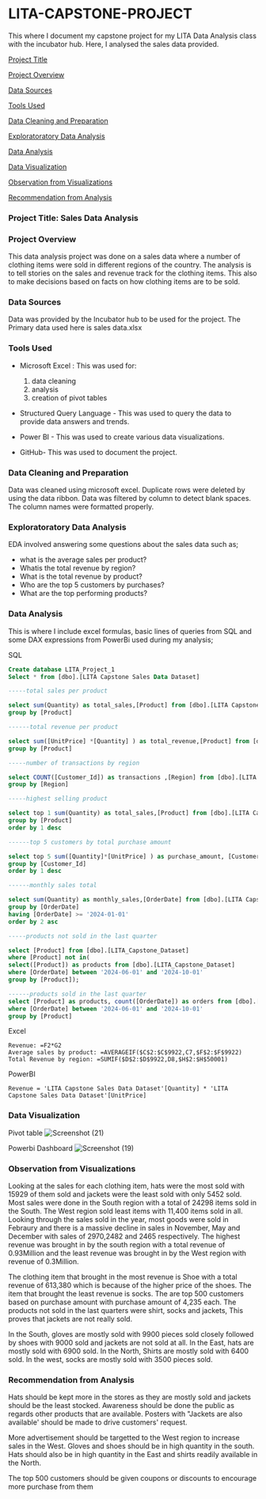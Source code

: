 # LITA-CAPSTONE-PROJECT
This where I document my capstone project for my LITA Data Analysis class with the incubator hub. Here, I analysed the sales data provided.

[Project Title](#project-title)

[Project Overview](#project-overview)

[Data Sources](#data-sources)

[Tools Used](#tools-used)

[Data Cleaning and Preparation](#data-cleaning-and-preparation)

[Exploratoratory Data Analysis](#exploratoratory-data-analysis)

[Data Analysis](#data-analysis)

[Data Visualization](#data-visualization)

[Observation from Visualizations](#observation-from-visualizations)

[Recommendation from Analysis](#recommendation-from-analysis)


### Project Title: Sales Data Analysis

### Project Overview
This data analysis project was done on a sales data where a number of clothing items were sold in different regions of the country. The analysis is to tell stories on the sales and revenue track for the clothing items. This also to make decisions based on facts on how clothing items are to be sold.

### Data Sources
Data was provided by the Incubator hub to be used for the project. The Primary data used here is sales data.xlsx

### Tools Used
- Microsoft Excel : This was used for:
  1.  data cleaning
  2.  analysis 
  3.  creation of pivot tables
- Structured Query Language - This was used to query the data to provide data answers and trends.
  
- Power BI - This was used to create various data visualizations.
  
- GitHub- This was used to document the project.
  
### Data Cleaning and Preparation
Data was cleaned using microsoft excel. Duplicate rows were deleted by using the data ribbon. Data was filtered by column to detect blank spaces. The column names were formatted properly.

### Exploratoratory Data Analysis
EDA involved answering some questions about the sales data such as;
- what is the average sales per product?
- Whatis the total revenue by region?
- What is the total revenue by product?
- Who are the top 5 customers by purchases?
- What are the top performing products?

 ### Data Analysis
 This is where I include excel formulas, basic lines of queries from SQL and some 
 DAX expressions from PowerBi used during my analysis;
 
 SQL

``` SQL
Create database LITA_Project_1
Select * from [dbo].[LITA Capstone Sales Data Dataset]

-----total sales per product

select sum(Quantity) as total_sales,[Product] from [dbo].[LITA Capstone Sales Data Dataset]
group by [Product]

------total revenue per product

select sum([UnitPrice] *[Quantity] ) as total_revenue,[Product] from [dbo].[LITA Capstone Sales Data Dataset]
group by [Product]

-----number of transactions by region

select COUNT([Customer_Id]) as transactions ,[Region] from [dbo].[LITA Capstone Sales Data Dataset]
group by [Region]

-----highest selling product

select top 1 sum(Quantity) as total_sales,[Product] from [dbo].[LITA Capstone Sales Data Dataset]
group by [Product]
order by 1 desc

------top 5 customers by total purchase amount 

select top 5 sum([Quantity]*[UnitPrice] ) as purchase_amount, [Customer_Id] from [dbo].[LITA Capstone Sales Data Dataset]
group by [Customer_Id]
order by 1 desc 

------monthly sales total

select sum(Quantity) as monthly_sales,[OrderDate] from [dbo].[LITA Capstone Sales Data Dataset]
group by [OrderDate]
having [OrderDate] >= '2024-01-01'
order by 2 asc

-----products not sold in the last quarter

select [Product] from [dbo].[LITA_Capstone_Dataset]
where [Product] not in(
select([Product]) as products from [dbo].[LITA_Capstone_Dataset]
where [OrderDate] between '2024-06-01' and '2024-10-01'
group by [Product]);

------products sold in the last quarter
select [Product] as products, count([OrderDate]) as orders from [dbo].[LITA Capstone Sales Data Dataset]
where [OrderDate] between '2024-06-01' and '2024-10-01' 
group by [Product]
```
Excel
```Excel
Revenue: =F2*G2
Average sales by product: =AVERAGEIF($C$2:$C$9922,C7,$F$2:$F$9922)
Total Revenue by region: =SUMIF($D$2:$D$9922,D8,$H$2:$H$50001)
```
PowerBI
```PowerBi
Revenue = 'LITA Capstone Sales Data Dataset'[Quantity] * 'LITA Capstone Sales Data Dataset'[UnitPrice]
```

### Data Visualization
Pivot table
![Screenshot (21)](https://github.com/user-attachments/assets/12036754-4008-4222-93ca-ec4bdf75cf30)


Powerbi Dashboard
![Screenshot (19)](https://github.com/user-attachments/assets/7036ba5d-b838-418c-805f-207bc82e9bbc)

### Observation from Visualizations
Looking at the sales for each clothing item, hats were the most sold with 15929 of them sold and jackets were the least sold with only 5452 sold. Most sales were done in the South region with a total of 24298 items sold in the South. The West region sold least items with 11,400 items sold in all. Looking through the sales sold in the year, most goods were sold in Febraury and there is a massive decline in sales in November, May and December with sales of 2970,2482 and 2465 respectively. The highest revenue was brought in by the south region with a total revenue of 0.93Million and the least revenue was brought in by the West region with revenue of 0.3Million.

The clothing item that brought in the most revenue is Shoe with a total revenue of 613,380 which is because of the higher price of the shoes. The item that brought the least revenue is socks. The are top 500 customers based on purchase amount  with purchase amount of 4,235 each. The products not sold in the last quarters were shirt, socks and jackets, This proves that jackets are not really sold. 

In the South, gloves are mostly sold with 9900 pieces sold closely followed by shoes with 9000 sold and jackets are not sold at all. In the East, hats are mostly sold with 6900 sold. In the North, Shirts are mostly sold with 6400 sold. In the west, socks are mostly sold with 3500 pieces sold. 

### Recommendation from Analysis
Hats should be kept more in the stores as they are mostly sold and jackets should be the least stocked. Awareness should be done the public as regards other products that are available. Posters with "Jackets are also available' should be made to drive customers' request.

More advertisement should be targetted to the West region to increase sales in the West.
Gloves and shoes should be in high quantity in the south. Hats should also be in high quantity in the East and shirts readily available in the North.

The top 500 customers should be given coupons or discounts to encourage more purchase from them




